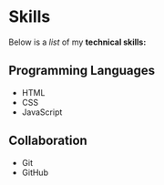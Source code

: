 # Skills

Below is a _list_ of my **technical skills:**

## Programming Languages
- HTML
- CSS
- JavaScript

## Collaboration
- Git
- GitHub
